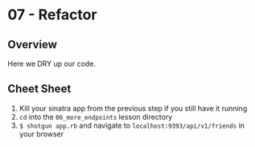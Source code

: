 # 07 - Refactor

## Overview

Here we DRY up our code.

## Cheet Sheet

1. Kill your sinatra app from the previous step if you still have it running
1. `cd` into the `06_more_endpoints` lesson directory
1. `$ shotgun app.rb` and navigate to `localhost:9393/api/v1/friends` in your browser

